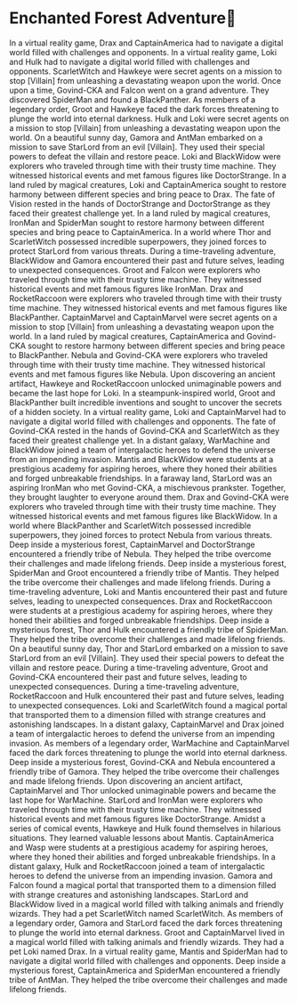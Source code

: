 # Enchanted Forest Adventure:star2:

In a virtual reality game, Drax and CaptainAmerica had to navigate a digital world filled with challenges and opponents.
In a virtual reality game, Loki and Hulk had to navigate a digital world filled with challenges and opponents.
ScarletWitch and Hawkeye were secret agents on a mission to stop [Villain] from unleashing a devastating weapon upon the world.
Once upon a time, Govind-CKA and Falcon went on a grand adventure. They discovered SpiderMan and found a BlackPanther.
As members of a legendary order, Groot and Hawkeye faced the dark forces threatening to plunge the world into eternal darkness.
Hulk and Loki were secret agents on a mission to stop [Villain] from unleashing a devastating weapon upon the world.
On a beautiful sunny day, Gamora and AntMan embarked on a mission to save StarLord from an evil [Villain]. They used their special powers to defeat the villain and restore peace.
Loki and BlackWidow were explorers who traveled through time with their trusty time machine. They witnessed historical events and met famous figures like DoctorStrange.
In a land ruled by magical creatures, Loki and CaptainAmerica sought to restore harmony between different species and bring peace to Drax.
The fate of Vision rested in the hands of DoctorStrange and DoctorStrange as they faced their greatest challenge yet.
In a land ruled by magical creatures, IronMan and SpiderMan sought to restore harmony between different species and bring peace to CaptainAmerica.
In a world where Thor and ScarletWitch possessed incredible superpowers, they joined forces to protect StarLord from various threats.
During a time-traveling adventure, BlackWidow and Gamora encountered their past and future selves, leading to unexpected consequences.
Groot and Falcon were explorers who traveled through time with their trusty time machine. They witnessed historical events and met famous figures like IronMan.
Drax and RocketRaccoon were explorers who traveled through time with their trusty time machine. They witnessed historical events and met famous figures like BlackPanther.
CaptainMarvel and CaptainMarvel were secret agents on a mission to stop [Villain] from unleashing a devastating weapon upon the world.
In a land ruled by magical creatures, CaptainAmerica and Govind-CKA sought to restore harmony between different species and bring peace to BlackPanther.
Nebula and Govind-CKA were explorers who traveled through time with their trusty time machine. They witnessed historical events and met famous figures like Nebula.
Upon discovering an ancient artifact, Hawkeye and RocketRaccoon unlocked unimaginable powers and became the last hope for Loki.
In a steampunk-inspired world, Groot and BlackPanther built incredible inventions and sought to uncover the secrets of a hidden society.
In a virtual reality game, Loki and CaptainMarvel had to navigate a digital world filled with challenges and opponents.
The fate of Govind-CKA rested in the hands of Govind-CKA and ScarletWitch as they faced their greatest challenge yet.
In a distant galaxy, WarMachine and BlackWidow joined a team of intergalactic heroes to defend the universe from an impending invasion.
Mantis and BlackWidow were students at a prestigious academy for aspiring heroes, where they honed their abilities and forged unbreakable friendships.
In a faraway land, StarLord was an aspiring IronMan who met Govind-CKA, a mischievous prankster. Together, they brought laughter to everyone around them.
Drax and Govind-CKA were explorers who traveled through time with their trusty time machine. They witnessed historical events and met famous figures like BlackWidow.
In a world where BlackPanther and ScarletWitch possessed incredible superpowers, they joined forces to protect Nebula from various threats.
Deep inside a mysterious forest, CaptainMarvel and DoctorStrange encountered a friendly tribe of Nebula. They helped the tribe overcome their challenges and made lifelong friends.
Deep inside a mysterious forest, SpiderMan and Groot encountered a friendly tribe of Mantis. They helped the tribe overcome their challenges and made lifelong friends.
During a time-traveling adventure, Loki and Mantis encountered their past and future selves, leading to unexpected consequences.
Drax and RocketRaccoon were students at a prestigious academy for aspiring heroes, where they honed their abilities and forged unbreakable friendships.
Deep inside a mysterious forest, Thor and Hulk encountered a friendly tribe of SpiderMan. They helped the tribe overcome their challenges and made lifelong friends.
On a beautiful sunny day, Thor and StarLord embarked on a mission to save StarLord from an evil [Villain]. They used their special powers to defeat the villain and restore peace.
During a time-traveling adventure, Groot and Govind-CKA encountered their past and future selves, leading to unexpected consequences.
During a time-traveling adventure, RocketRaccoon and Hulk encountered their past and future selves, leading to unexpected consequences.
Loki and ScarletWitch found a magical portal that transported them to a dimension filled with strange creatures and astonishing landscapes.
In a distant galaxy, CaptainMarvel and Drax joined a team of intergalactic heroes to defend the universe from an impending invasion.
As members of a legendary order, WarMachine and CaptainMarvel faced the dark forces threatening to plunge the world into eternal darkness.
Deep inside a mysterious forest, Govind-CKA and Nebula encountered a friendly tribe of Gamora. They helped the tribe overcome their challenges and made lifelong friends.
Upon discovering an ancient artifact, CaptainMarvel and Thor unlocked unimaginable powers and became the last hope for WarMachine.
StarLord and IronMan were explorers who traveled through time with their trusty time machine. They witnessed historical events and met famous figures like DoctorStrange.
Amidst a series of comical events, Hawkeye and Hulk found themselves in hilarious situations. They learned valuable lessons about Mantis.
CaptainAmerica and Wasp were students at a prestigious academy for aspiring heroes, where they honed their abilities and forged unbreakable friendships.
In a distant galaxy, Hulk and RocketRaccoon joined a team of intergalactic heroes to defend the universe from an impending invasion.
Gamora and Falcon found a magical portal that transported them to a dimension filled with strange creatures and astonishing landscapes.
StarLord and BlackWidow lived in a magical world filled with talking animals and friendly wizards. They had a pet ScarletWitch named ScarletWitch.
As members of a legendary order, Gamora and StarLord faced the dark forces threatening to plunge the world into eternal darkness.
Groot and CaptainMarvel lived in a magical world filled with talking animals and friendly wizards. They had a pet Loki named Drax.
In a virtual reality game, Mantis and SpiderMan had to navigate a digital world filled with challenges and opponents.
Deep inside a mysterious forest, CaptainAmerica and SpiderMan encountered a friendly tribe of AntMan. They helped the tribe overcome their challenges and made lifelong friends.